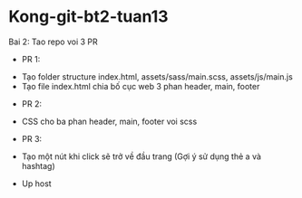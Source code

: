 # Kong-git-bt2-tuan13
Bai 2: Tao repo voi 3 PR
- PR 1: 
+ Tạo folder structure index.html, assets/sass/main.scss, assets/js/main.js
+ Tạo file index.html chia bố cục web 3 phan header, main, footer
- PR 2:
+ CSS cho ba phan header, main, footer voi scss
- PR 3:
+ Tạo một nút khi click sẽ trở về đầu trang (Gợi ý sử dụng thẻ a và hashtag)
- Up host